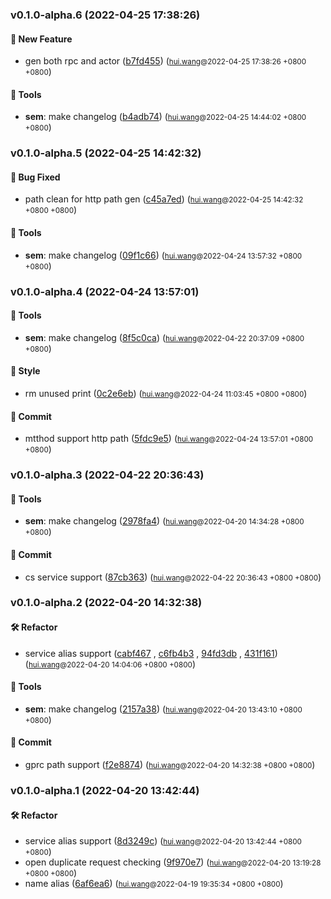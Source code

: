 ### v0.1.0-alpha.6 (2022-04-25 17:38:26)

#### 🚀  New Feature
  * gen both rpc and actor ([b7fd455](https://github.com/sandwich-go/protokit/commit/b7fd4557bdc07ab3f23f81460eb2b528c9436003)) (<small>[hui.wang](hui.wang@funplus.com)@2022-04-25 17:38:26 &#43;0800 &#43;0800</small>)

#### 🤖  Tools
  * **sem**: make changelog ([b4adb74](https://github.com/sandwich-go/protokit/commit/b4adb7468c869768d43c81291e843edc42071fa7)) (<small>[hui.wang](hui.wang@funplus.com)@2022-04-25 14:44:02 &#43;0800 &#43;0800</small>)

### v0.1.0-alpha.5 (2022-04-25 14:42:32)

#### 🐛  Bug Fixed
  * path clean for http path gen ([c45a7ed](https://github.com/sandwich-go/protokit/commit/c45a7ed8a7963a76c50c80f6f2138033900b8bf0)) (<small>[hui.wang](hui.wang@funplus.com)@2022-04-25 14:42:32 &#43;0800 &#43;0800</small>)

#### 🤖  Tools
  * **sem**: make changelog ([09f1c66](https://github.com/sandwich-go/protokit/commit/09f1c662fc6ab4ed5e9635b59a279337ab6fa458)) (<small>[hui.wang](hui.wang@funplus.com)@2022-04-24 13:57:32 &#43;0800 &#43;0800</small>)

### v0.1.0-alpha.4 (2022-04-24 13:57:01)

#### 🤖  Tools
  * **sem**: make changelog ([8f5c0ca](https://github.com/sandwich-go/protokit/commit/8f5c0ca2bb8696b724a3a919ae2126efb14470a2)) (<small>[hui.wang](hui.wang@funplus.com)@2022-04-22 20:37:09 &#43;0800 &#43;0800</small>)

#### 🛁  Style
  * rm unused print ([0c2e6eb](https://github.com/sandwich-go/protokit/commit/0c2e6eb5f4e9aa166488c5b8614ccc50ee27e931)) (<small>[hui.wang](hui.wang@funplus.com)@2022-04-24 11:03:45 &#43;0800 &#43;0800</small>)

#### 💪  Commit
  * mtthod support http path ([5fdc9e5](https://github.com/sandwich-go/protokit/commit/5fdc9e5436c43967901a3322858cb4b3bf780217)) (<small>[hui.wang](hui.wang@funplus.com)@2022-04-24 13:57:01 &#43;0800 &#43;0800</small>)

### v0.1.0-alpha.3 (2022-04-22 20:36:43)

#### 🤖  Tools
  * **sem**: make changelog ([2978fa4](https://github.com/sandwich-go/protokit/commit/2978fa4be13ba31286dcc86222cd06196be287ae)) (<small>[hui.wang](hui.wang@funplus.com)@2022-04-20 14:34:28 &#43;0800 &#43;0800</small>)

#### 💪  Commit
  * cs service support ([87cb363](https://github.com/sandwich-go/protokit/commit/87cb363d0cf84883c3c31aa523629bfa85a6aec7)) (<small>[hui.wang](hui.wang@funplus.com)@2022-04-22 20:36:43 &#43;0800 &#43;0800</small>)

### v0.1.0-alpha.2 (2022-04-20 14:32:38)

#### 🛠  Refactor
  * service alias support ([cabf467](https://github.com/sandwich-go/protokit/commit/cabf467a77145c8e4658ee6d42271910ad02c0da) , [c6fb4b3](https://github.com/sandwich-go/protokit/commit/c6fb4b359d02b37a7a1549ff6340b4902c15ae12) , [94fd3db](https://github.com/sandwich-go/protokit/commit/94fd3db2b116eb9e8d702e16c1f4ee38dbd80c2b) , [431f161](https://github.com/sandwich-go/protokit/commit/431f161718becbdf94253bbd9c85c86f96ad7765)) (<small>[hui.wang](hui.wang@funplus.com)@2022-04-20 14:04:06 &#43;0800 &#43;0800</small>)

#### 🤖  Tools
  * **sem**: make changelog ([2157a38](https://github.com/sandwich-go/protokit/commit/2157a38250cfa92a1d8ebbb606e244ee0f0b1e3f)) (<small>[hui.wang](hui.wang@funplus.com)@2022-04-20 13:43:10 &#43;0800 &#43;0800</small>)

#### 💪  Commit
  * gprc path support ([f2e8874](https://github.com/sandwich-go/protokit/commit/f2e8874efc4a66287f0b6df5ed8cb59796c58e49)) (<small>[hui.wang](hui.wang@funplus.com)@2022-04-20 14:32:38 &#43;0800 &#43;0800</small>)

### v0.1.0-alpha.1 (2022-04-20 13:42:44)

#### 🛠  Refactor
  * service alias support ([8d3249c](https://github.com/sandwich-go/protokit/commit/8d3249c31b2a68694fb6c3459bb4231b0434fdcd)) (<small>[hui.wang](hui.wang@funplus.com)@2022-04-20 13:42:44 &#43;0800 &#43;0800</small>)
  * open duplicate request checking ([9f970e7](https://github.com/sandwich-go/protokit/commit/9f970e77e247a11ce69df39ba3acb1f07588d013)) (<small>[hui.wang](hui.wang@funplus.com)@2022-04-20 13:19:28 &#43;0800 &#43;0800</small>)
  * name alias ([6af6ea6](https://github.com/sandwich-go/protokit/commit/6af6ea6d2b5ee2530652c534aa60cd84cc545b32)) (<small>[hui.wang](hui.wang@funplus.com)@2022-04-19 19:35:34 &#43;0800 &#43;0800</small>)



